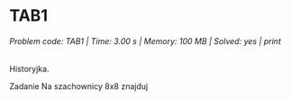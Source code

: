# TAB1
###### Problem code: TAB1 \| Time: 3.00 s \| Memory: 100 MB \| Solved: yes \| print

Historyjka.

Zadanie
Na szachownicy 8x8 znajduj

